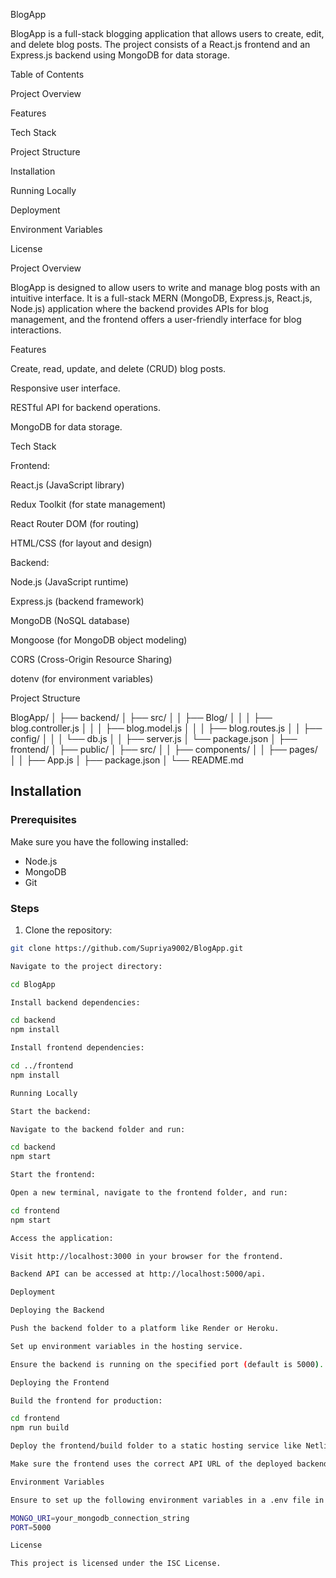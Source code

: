 BlogApp

BlogApp is a full-stack blogging application that allows users to create, edit, and delete blog posts. The project consists of a React.js frontend and an Express.js backend using MongoDB for data storage.

Table of Contents

Project Overview

Features

Tech Stack

Project Structure

Installation

Running Locally

Deployment

Environment Variables

License

Project Overview

BlogApp is designed to allow users to write and manage blog posts with an intuitive interface. It is a full-stack MERN (MongoDB, Express.js, React.js, Node.js) application where the backend provides APIs for blog management, and the frontend offers a user-friendly interface for blog interactions.

Features

Create, read, update, and delete (CRUD) blog posts.

Responsive user interface.

RESTful API for backend operations.

MongoDB for data storage.

Tech Stack

Frontend:

React.js (JavaScript library)

Redux Toolkit (for state management)

React Router DOM (for routing)

HTML/CSS (for layout and design)

Backend:

Node.js (JavaScript runtime)

Express.js (backend framework)

MongoDB (NoSQL database)

Mongoose (for MongoDB object modeling)

CORS (Cross-Origin Resource Sharing)

dotenv (for environment variables)

Project Structure

BlogApp/
│
├── backend/
│   ├── src/
│   │   ├── Blog/
│   │   │   ├── blog.controller.js
│   │   │   ├── blog.model.js
│   │   │   ├── blog.routes.js
│   │   ├── config/
│   │   │   └── db.js
│   │   ├── server.js
│   └── package.json
│
├── frontend/
│   ├── public/
│   ├── src/
│   │   ├── components/
│   │   ├── pages/
│   │   ├── App.js
│   ├── package.json
│
└── README.md

## Installation

### Prerequisites
Make sure you have the following installed:

- Node.js
- MongoDB
- Git

### Steps

1. Clone the repository:
```bash
git clone https://github.com/Supriya9002/BlogApp.git

Navigate to the project directory:

cd BlogApp

Install backend dependencies:

cd backend
npm install

Install frontend dependencies:

cd ../frontend
npm install

Running Locally

Start the backend:

Navigate to the backend folder and run:

cd backend
npm start

Start the frontend:

Open a new terminal, navigate to the frontend folder, and run:

cd frontend
npm start

Access the application:

Visit http://localhost:3000 in your browser for the frontend.

Backend API can be accessed at http://localhost:5000/api.

Deployment

Deploying the Backend

Push the backend folder to a platform like Render or Heroku.

Set up environment variables in the hosting service.

Ensure the backend is running on the specified port (default is 5000).

Deploying the Frontend

Build the frontend for production:

cd frontend
npm run build

Deploy the frontend/build folder to a static hosting service like Netlify or Render.

Make sure the frontend uses the correct API URL of the deployed backend.

Environment Variables

Ensure to set up the following environment variables in a .env file in the backend:

MONGO_URI=your_mongodb_connection_string
PORT=5000

License

This project is licensed under the ISC License.
